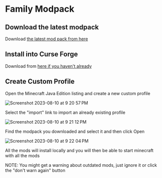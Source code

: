 # Family Modpack

## Download the latest modpack

Download [the latest mod pack from here](https://github.com/devorbitus/family-modpack/releases)

## Install into Curse Forge

Download from [here if you haven't already](https://www.curseforge.com/download/app)

## Create Custom Profile

Open the Minecraft Java Edition listing and create a new custom profile

![Screenshot 2023-08-10 at 9 20 57 PM](https://github.com/devorbitus/family-modpack/assets/435832/afbb56b9-4c72-49f0-a7b4-9e7687dbc155)

Select the "import" link to import an already existing profile

![Screenshot 2023-08-10 at 9 21 12 PM](https://github.com/devorbitus/family-modpack/assets/435832/fc4d0f60-a4e9-41b7-bb29-df494454e5a4)

Find the modpack you downloaded and select it and then click Open

![Screenshot 2023-08-10 at 9 22 04 PM](https://github.com/devorbitus/family-modpack/assets/435832/9e785a74-5433-4c19-b7ee-8dfa19f0d31a)

All the mods will install locally and you will then be able to start minecraft with all the mods

NOTE: You might get a warning about outdated mods, just ignore it or click the "don't warn again" button
